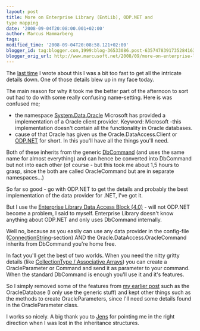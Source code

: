 ```yaml
---
layout: post
title: More on Enterprise Library (EntLib), ODP.NET and
type mapping
date: '2008-09-04T20:08:00.001+02:00'
author: Marcus Hammarberg
tags:
modified_time: '2008-09-04T20:08:58.121+02:00'
blogger_id: tag:blogger.com,1999:blog-36533086.post-6357478391735284163
blogger_orig_url: http://www.marcusoft.net/2008/09/more-on-enterprise-library-entlib.html
---
```



The [last
time](http://www.marcusoft.net/2008/08/enterprise-library-oracletypes-and.html)
I wrote about this I was a bit too fast to get all the intricate details
down. One of those details blew up in my face today.

The main reason for why it took me the better part of the afternoon to
sort out had to do with some really confusing name-setting. Here is was
confused me;

- the namespace
    [System.Data.Oracle](http://msdn.microsoft.com/en-us/library/system.data.oracleclient.aspx)
    Microsoft has provided a implementation of a Oracle client provider.
    Keyword: Microsoft -this implementation doesn't contain all the
    functionality in Oracle databases.
- cause of that Oracle has given us the Oracle.DataAccess.Client or
    [ODP.NET](http://www.oracle.com/technology/tech/windows/odpnet/index.html)
    for short. In this you'll have all the things you'll need.

Both of these inherits from the generic
[DbCommand](http://msdn.microsoft.com/en-us/library/system.data.common.dbcommand.aspx)
(and uses the same name for almost everything) and can hence be
converted into DbCommand but not into each other (of course - but this
took me about 1,5 hours to grasp, since the both are called
OracleCommand but are in separate namespaces...)

So far so good - go with ODP.NET to get the details and probably the
best implementation of the data provider for .NET, I've got it.

But I use the [Enterprise Library Data Access Block
(4.0)](http://www.codeplex.com/entlib) - will not ODP.NET become a
problem, I said to myself. Enterprise Library doesn't know anything
about ODP.NET and only uses DbCommand internally.

Well no, because as you easily can use any data provider in the
config-file
([ConnectionString](http://msdn.microsoft.com/en-us/library/bf7sd233.aspx)-section)
AND the Oracle.DataAccess.OracleCommand inherits from DbCommand you're
home free.

In fact you'll get the best of two worlds. When you need the nitty
gritty details (like [CollectionType / Associative
Arrays](http://www.oracle.com/technology/oramag/oracle/07-jan/o17odp.html))
you can create a OracleParameter or Command and send it as parameter to
your command. When the standard DbCommand is enough you'll use it and
it's features.

So I simply removed some of the features from [my earlier
post](http://www.marcusoft.net/2008/08/enterprise-library-oracletypes-and.html)
such as the OracleDatabase (I only use the generic stuff) and kept other
things such as the methods to create OracleParameters, since I'll need
some details found in the OracleParameter class.

I works so nicely. A big thank you to [Jens](http://www.shmup.net/) for
pointing me in the right direction when I was lost in the inheritance
structures.
